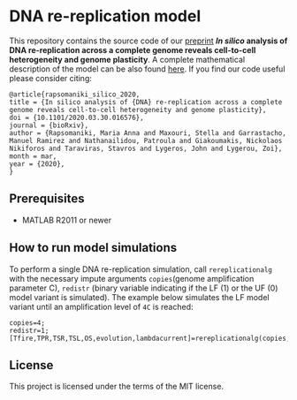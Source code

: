 # DNA re-replication model
 
This repository contains the source code of our [preprint](https://www.biorxiv.org/content/10.1101/2020.03.30.016576v1) ***In silico* analysis of DNA re-replication across a complete genome reveals cell-to-cell heterogeneity and genome plasticity**. A complete mathematical description of the model can be also found [here](../master/DNA_rereplication_model.pdf). If you find our code useful please consider citing:

``` 
@article{rapsomaniki_silico_2020,
title = {In silico analysis of {DNA} re-replication across a complete genome reveals cell-to-cell heterogeneity and genome plasticity},
doi = {10.1101/2020.03.30.016576},
journal = {bioRxiv},
author = {Rapsomaniki, Maria Anna and Maxouri, Stella and Garrastacho, Manuel Ramirez and Nathanailidou, Patroula and Giakoumakis, Nickolaos Nikiforos and Taraviras, Stavros and Lygeros, John and Lygerou, Zoi},
month = mar,
year = {2020},
}
```



## Prerequisites

* MATLAB R2011 or newer


## How to run model simulations

To perform a single DNA re-replication simulation, call `rereplicationalg` with the necessary impute arguments `copies`(genome amplification parameter C), `redistr` (binary variable indicating if the LF (1) or the UF (0) model variant is simulated).
The example below simulates the LF model variant until an amplification level of `4C` is reached:
```
copies=4;
redistr=1;
[Tfire,TPR,TSR,TSL,OS,evolution,lambdacurrent]=rereplicationalg(copies,redistr);
```

## License

This project is licensed under the terms of the MIT license.

